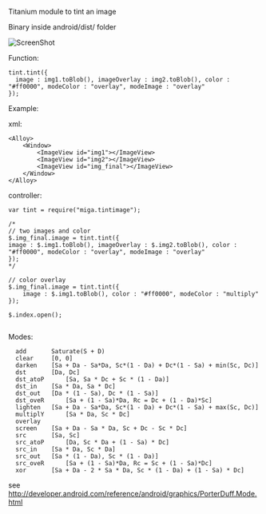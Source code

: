 Titanium module to tint an image

Binary inside android/dist/ folder

![ScreenShot](https://raw.github.com/m1ga/tintimage/master/android/example/demo.jpg)


Function:

```
tint.tint({
  image : img1.toBlob(), imageOverlay : img2.toBlob(), color : "#ff0000", modeColor : "overlay", modeImage : "overlay"
});
```

Example:

  xml:
```
<Alloy>
	<Window>
		<ImageView id="img1"></ImageView>
		<ImageView id="img2"></ImageView>
		<ImageView id="img_final"></ImageView>
	</Window>
</Alloy>
```

  controller:
```
var tint = require("miga.tintimage");

/*
// two images and color
$.img_final.image = tint.tint({
image : $.img1.toBlob(), imageOverlay : $.img2.toBlob(), color : "#ff0000", modeColor : "overlay", modeImage : "overlay"
});
*/

// color overlay
$.img_final.image = tint.tint({
    image : $.img1.toBlob(), color : "#ff0000", modeColor : "multiply"
});

$.index.open();


```

Modes:
```
  add  		Saturate(S + D)  
  clear  	[0, 0]  
  darken  	[Sa + Da - Sa*Da, Sc*(1 - Da) + Dc*(1 - Sa) + min(Sc, Dc)]  
  dst  		[Da, Dc]  
  dst_atoP  	[Sa, Sa * Dc + Sc * (1 - Da)]  
  dst_in  	[Sa * Da, Sa * Dc]  
  dst_out  	[Da * (1 - Sa), Dc * (1 - Sa)]  
  dst_oveR  	[Sa + (1 - Sa)*Da, Rc = Dc + (1 - Da)*Sc]  
  lighten  	[Sa + Da - Sa*Da, Sc*(1 - Da) + Dc*(1 - Sa) + max(Sc, Dc)]  
  multiplY  	[Sa * Da, Sc * Dc]  
  overlay  	 
  screen  	[Sa + Da - Sa * Da, Sc + Dc - Sc * Dc]  
  src  		[Sa, Sc]  
  src_atoP  	[Da, Sc * Da + (1 - Sa) * Dc]  
  src_in  	[Sa * Da, Sc * Da]  
  src_out  	[Sa * (1 - Da), Sc * (1 - Da)]  
  src_oveR  	[Sa + (1 - Sa)*Da, Rc = Sc + (1 - Sa)*Dc]  
  xor  		[Sa + Da - 2 * Sa * Da, Sc * (1 - Da) + (1 - Sa) * Dc]  
```
  see http://developer.android.com/reference/android/graphics/PorterDuff.Mode.html